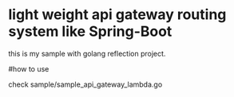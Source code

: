 # light weight api gateway routing system like Spring-Boot

this is my sample with golang reflection project.

#how to use


check sample/sample_api_gateway_lambda.go